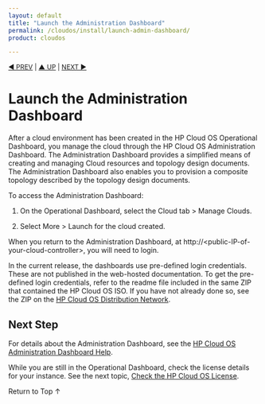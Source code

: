```yaml
---
layout: default
title: "Launch the Administration Dashboard"
permalink: /cloudos/install/launch-admin-dashboard/
product: cloudos

---
```

<!--PUBLISHED-->

<script>

function PageRefresh {
onLoad="window.refresh"
}

PageRefresh();

</script>


<p style="font-size: small;"> <a href="/cloudos/install/create-cloud/">&#9664; PREV</a> | <a href="/cloudos/install/">&#9650; UP</a> | <a href="/cloudos/install/license/">NEXT &#9654;</a> </p>

# Launch the Administration Dashboard

After a cloud environment has been created in the HP Cloud OS Operational Dashboard, you manage the cloud through the HP Cloud OS Administration Dashboard. The Administration Dashboard provides a simplified means
of creating and managing Cloud resources and topology design documents.  The Administration Dashboard also enables you to provision a composite topology described by the topology design documents.

To access the Administration Dashboard:

1. On the Operational Dashboard, select the Cloud tab > Manage Clouds.

2. Select More > Launch for the cloud created.   

When you return to the Administration Dashboard, at http://&lt;public-IP-of-your-cloud-controller>, you will need to login. 

In the current release, the dashboards use pre-defined login credentials. These are not published in the web-hosted documentation. To get the pre-defined login credentials, refer to the readme file included in the same ZIP that contained the HP Cloud OS ISO. 
If you have not already done so, see the ZIP on the <a href="https://cloudos.hpwsportal.com" target="codn">HP Cloud OS Distribution Network</a>. 

## Next Step

For details about the Administration Dashboard, see the [HP Cloud OS Administration Dashboard Help](/cloudos/manage/administration-dashboard/).

While you are still in the Operational Dashboard, check the license details for your instance. 
See the next topic, [Check the HP Cloud OS License](/cloudos/install/license/).

<a href="#top" style="padding:14px 0px 14px 0px; text-decoration: none;"> Return to Top &#8593; </a>



